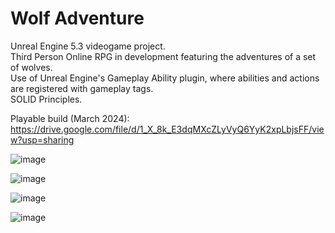 # Wolf Adventure
 
Unreal Engine 5.3 videogame project. <br>
Third Person Online RPG in development featuring the adventures of a set of wolves.  <br>
Use of Unreal Engine's Gameplay Ability plugin, where abilities and actions are registered with gameplay tags. <br>
SOLID Principles. <br>

Playable build (March 2024):  https://drive.google.com/file/d/1_X_8k_E3dqMXcZLyVyQ6YyK2xpLbjsFF/view?usp=sharing

![image](https://github.com/LuisPlasencia/WolfAdventureGame/assets/60783486/e911cf8e-7cd4-4241-94c1-a3e7f98285fe)


![image](https://github.com/LuisPlasencia/WolfAdventureGame/assets/60783486/50171231-9739-4341-a9a8-5f08bbc2160f)


![image](https://github.com/LuisPlasencia/WolfAdventureGame/assets/60783486/7d4e3950-22fd-47ee-8c6b-b7d06ed2e555)


![image](https://github.com/LuisPlasencia/WolfAdventureGame/assets/60783486/0c65f9f1-3d3b-4305-b046-ede6ffe083a4)

